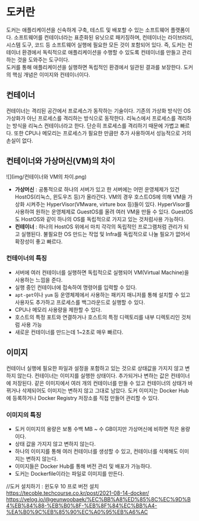 # 도커란

도커는 애플리케이션을 신속하게 구축, 테스트 및 배포할 수 있는 소프트웨어 플랫폼이다. 소프트웨어를 컨테이너라는 표준화된 유닛으로 패키징하며,
컨테이너는 라이브러리, 시스템 도구, 코드 등 소프트웨어 실행에 필요한 모든 것이 포함되어 있다. 즉, 도커는 컨테이너 환경에서 독릭적으로
애플리케이션을 수행할 수 있도록 컨테이너를 만들고 관리하는 것을 도와주는 도구이다.
</br>
도커를 통해 애플리케이션을 실행하면 독립적인 환경에서 일관된 결과를 보장한다. 도커의 핵심 개념은 이미지와 컨테이너이다.

## 컨테이너

컨테이너는 격리된 공간에서 프로세스가 동작하는 기술이다. 기존의 가상화 방식인 OS가상화가 아닌 프로세스를 격리하는 방식으로 동작한다.
리눅스에서 프로세스를 격리하는 방식을 리눅스 컨테이너라고 한다. 단순히 프로세스를 격리하기 때문에 가볍고 빠르다. 또한 CPU나 메모리는
프로세스가 필요한 만큼만 추가 사용하여서 성능적으로 거의 손실이 없다.

## 컨테이너와 가상머신(VM)의 차이

![](img/컨테이너와 VM의 차이.png)

- **가상머신** : 공통적으로 하나의 서버가 있고 한 서버에는 어떤 운영체제가 있건 HostOS(리눅스, 윈도우즈 등)가 올라간다. VM의 경우 호스트OS에
  의해 VM을 가상화 시켜주는 HyperVisor(VMware, virture box 등)들이 있다. HyperVisor를 사용하여 원하는 운영체제로 GuestOS를 올려 여러
  VM을 만들 수 있다. GuestOS도 HostOS와 같이 하나의 OS를 독립적으로 가지고 있는 것처럼사용 가능하다.
- **컨테이너** : 하나의 HostOS 위에서 마치 각각의 독립적인 프로그램처럼 관리가 되고 실행된다. 불필요한 OS 만드는 작업 및 Infra를 독립적으로 
나눌 필요가 없어서 확장성이 좋고 빠르다.

### 컨테이너의 특징
- 서버에 여러 컨테이너를 실행하면 독립적으로 실행되어 VM(Virtual Machine)을 사용하는 느낌을 준다.
- 실행 중인 컨테이너에 접속하여 명령어를 입력할 수 있다.
- `apt-get`이나 `yum` 등 운영체제에서 사용하는 패키지 매니저를 통해 설치할 수 있고 사용자도 추가하고 프로세스를 백그라운드로 실행할 수 있다.
- CPU나 메모리 사용량을 제한할 수 있다.
- 호스트의 특정 포트와 연결하거나 호스트의 특정 디렉토리를 내부 디렉토리인 것처럼 사용 가능
- 새로운 컨테이너를 만드는데 1~2초로 매우 빠르다.


## 이미지
컨테이너 실행에 필요한 파일과 설정을 포함하고 있는 것으로 상태값을 가지지 않고 변하지 않는다. 컨테이너는 이미지를 실행한 상태이다. 추가되거나 
변하는 값은 컨테이너에 저장된다. 같은 이미지에서 여러 개의 컨테이너를 만들 수 있고 컨테이너의 상태가 바뀌거나 삭제되어도 이미지는 변하지 않고 
그대로 남았다. 도커 이미지는 Docker Hub에 등록하거나 Docker Registry 저장소를 직접 만들어 관리할 수 있다. 

### 이미지의 특징
- 도커 이미지의 용량은 보통 수백 MB ~ 수 GB이지만 가상머신에 비하면 작은 용량이다.
- 상태 값을 가지지 않고 변하지 않는다.
- 하나의 이미지를 통해 여러 컨테이너를 생성할 수 있고, 컨테이너를 삭제해도 이미지는 변하지 않는다.
- 이미지들은 Docker Hub를 통해 버전 관리 및 배포가 가능하다. 
- 도커는 Dockerfile이라는 파일로 이미지를 만든다.

//도커 설치하기 : 윈도우 10 프로 버전 설치 
https://tecoble.techcourse.co.kr/post/2021-08-14-docker/
https://velog.io/@geunwoobaek/%EC%BB%A8%ED%85%8C%EC%9D%B4%EB%84%88-%EB%B0%8F-%EB%8F%84%EC%BB%A4-%EA%B0%9C%EB%85%90%EC%A0%95%EB%A6%AC
